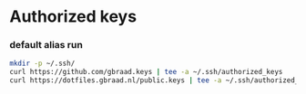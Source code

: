# Authorized keys

### default alias run
```sh
mkdir -p ~/.ssh/
curl https://github.com/gbraad.keys | tee -a ~/.ssh/authorized_keys
curl https://dotfiles.gbraad.nl/public.keys | tee -a ~/.ssh/authorized_keys
```
